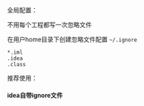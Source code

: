 全局配置：

不用每个工程都写一次忽略文件

在用户home目录下创建忽略文件配置 `~/.ignore`

```
*.iml
.idea
.class
```



推荐使用：

#### idea自带ignore文件